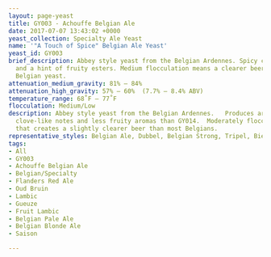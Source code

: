 ```yaml
---
layout: page-yeast
title: GY003 - Achouffe Belgian Ale
date: 2017-07-07 13:43:02 +0000
yeast_collection: Specialty Ale Yeast
name: '"A Touch of Spice" Belgian Ale Yeast'
yeast_id: GY003
brief_description: Abbey style yeast from the Belgian Ardennes. Spicy clove like notes
  and a hint of fruity esters. Medium flocculation means a clearer beer than most
  Belgian yeast.
attenuation_medium_gravity: 81% – 84%
attenuation_high_gravity: 57% – 60%  (7.7% – 8.4% ABV)
temperature_range: 68˚F – 77˚F
flocculation: Medium/Low
description: Abbey style yeast from the Belgian Ardennes.   Produces aromatic, spicy
  clove-like notes and less fruity aromas than GY014.  Moderately flocculant yeast
  that creates a slightly clearer beer than most Belgians.
representative_styles: Belgian Ale, Dubbel, Belgian Strong, Tripel, Biere De Garde
tags:
- All
- GY003
- Achouffe Belgian Ale
- Belgian/Specialty
- Flanders Red Ale
- Oud Bruin
- Lambic
- Gueuze
- Fruit Lambic
- Belgian Pale Ale
- Belgian Blonde Ale
- Saison

---
```


